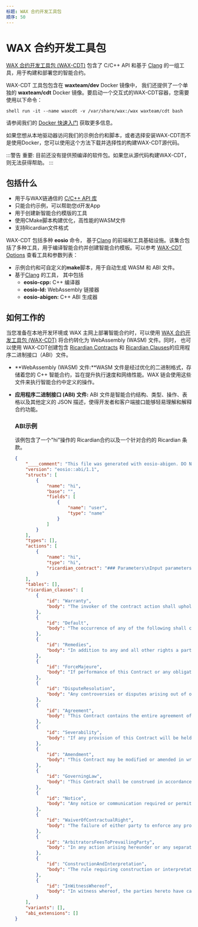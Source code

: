 ```yaml
---
标题: WAX 合约开发工具包
顺序: 50
---
```


# WAX 合约开发工具包

<a href="https://github.com/worldwide-asset-exchange/wax-cdt" target="_blank">WAX 合约开发工具包 (WAX-CDT)</a> 包含了 C/C++ API 和基于 <a href="https://clang.llvm.org/" target="_blank">Clang</a> 的一组工具，用于构建和部署您的智能合约。

WAX-CDT 工具包包含在 **waxteam/dev** Docker 镜像中， 我们还提供了一个单独的 **waxteam/cdt** Docker 镜像。要启动一个交互式的WAX-CDT容器，您需要使用以下命令：

```shell run -it --name waxcdt -v /var/share/wax:/wax waxteam/cdt bash```

请参阅我们的 [Docker 快速入门](/build/dapp-development/docker-setup/) 获取更多信息。

如果您想从本地驱动器访问我们的示例合约和脚本，或者选择安装WAX-CDT而不是使用Docker，您可以使用这个方法下载并选择性的构建WAX-CDT源代码。

:::警告
重要: 目前还没有提供预编译的软件包。如果您从源代码构建WAX-CDT，则无法获得帮助。
:::

## 包括什么

- 用于与WAX链通信的 [C/C++ API 库](/build/api-reference/cdt_api) 
- 只能合约示例，可以帮助您d开发App
- 用于创建新智能合约模版的工具 
- 使用CMake脚本构建优化，高性能的WASM文件
- 支持Ricardian文件格式

WAX-CDT 包括多种 **eosio** 命令， 基于<a href="https://clang.llvm.org/" target="_blank">Clang</a> 的前端和工具基础设施。该集合包括了多种工具，用于编译智能合约并创建智能合约模板。可以参考 [WAX-CDT Options](/build/tools/cdt_选项) 查看工具和参数列表：

-  示例合约和可自定义的**make**脚本，用于自动生成 WASM 和 ABI 文件。 
- 基于<a href="https://clang.llvm.org/" target="_blank">Clang</a> 的工具， 其中包括
  - **eosio-cpp:** C++ 编译器
  - **eosio-ld:** WebAssembly 链接器
  - **eosio-abigen:** C++ ABI 生成器

## 如何工作的

当您准备在本地开发环境或 WAX 主网上部署智能合约时，可以使用 <a href="https://github.com/worldwide-asset-exchange/wax-cdt" target="_blank">WAX 合约开发工具包 (WAX-CDT)</a> 将合约转化为 WebAssembly (WASM) 文件。同时， 也可以使用 WAX-CDT创建包含 [Ricardian Contracts](/build/tools/ricardian_contract) 和 [Ricardian Clauses](/build/tools/ricardian_clause)的应用程序二进制接口（ABI）文件。

- **WebAssembly (WASM) 文件:**WASM 文件是经过优化的二进制格式，存储着您的 C++ 智能合约，旨在提升执行速度和网络性能。WAX 链会使用这些文件来执行智能合约中定义的操作。 

- **应用程序二进制接口 (ABI) 文件:** ABI 文件是智能合约结构、类型、操作、表格以及其他定义的 JSON 描述，使得开发者和客户端接口能够轻易理解和解释合约功能。


    ### ABI示例
    该例包含了一个"hi"操作的 Ricardian合约以及一个针对合约的 Ricardian 条款。

    ```json
    {
        "____comment": "This file was generated with eosio-abigen. DO NOT EDIT Fri Jul 19 13:36:50 2019",
        "version": "eosio::abi/1.1",
        "structs": [
            {
                "name": "hi",
                "base": "",
                "fields": [
                    {
                        "name": "user",
                        "type": "name"
                    }
                ]
            }
        ],
        "types": [],
        "actions": [
            {
                "name": "hi",
                "type": "hi",
                "ricardian_contract": "### Parameters\nInput parameters:\n\n* `user` (string to include in the output)\n\nImplied parameters: \n\n* `account_name` (name of the party invoking and signing the contract)\n\n### Intent\nINTENT. The intention of the author and the invoker of this contract is to print output. It shall have no other effect.\n\n### Term\nTERM. This Contract expires at the conclusion of code execution."
            }
        ],
        "tables": [],
        "ricardian_clauses": [
            {
                "id": "Warranty",
                "body": "The invoker of the contract action shall uphold its Obligations under this Contract in a timely and workmanlike manner, using knowledge and recommendations for performing the services which meet generally acceptable standards set forth by EOS.IO Blockchain Block Producers."
            },
            {
                "id": "Default",
                "body": "The occurrence of any of the following shall constitute a material default under this Contract:"
            },
            {
                "id": "Remedies",
                "body": "In addition to any and all other rights a party may have available according to law, if a party defaults by failing to substantially perform any provision, term or condition of this Contract, the other party may terminate the Contract by providing written notice to the defaulting party. This notice shall describe with sufficient detail the nature of the default. The party receiving such notice shall promptly be removed from being a Block Producer and this Contract shall be automatically terminated."
            },
            {
                "id": "ForceMajeure",
                "body": "If performance of this Contract or any obligation under this Contract is prevented, restricted, or interfered with by causes beyond either party's reasonable control (\"Force Majeure\"), and if the party unable to carry out its obligations gives the other party prompt written notice of such event, then the obligations of the party invoking this provision shall be suspended to the extent necessary by such event. The term Force Majeure shall include, without limitation, acts of God, fire, explosion, vandalism, storm or other similar occurrence, orders or acts of military or civil authority, or by national emergencies, insurrections, riots, or wars, or strikes, lock-outs, work stoppages, or supplier failures. The excused party shall use reasonable efforts under the circumstances to avoid or remove such causes of non-performance and shall proceed to perform with reasonable dispatch whenever such causes are removed or ceased. An act or omission shall be deemed within the reasonable control of a party if committed, omitted, or caused by such party, or its employees, officers, agents, or affiliates."
            },
            {
                "id": "DisputeResolution",
                "body": "Any controversies or disputes arising out of or relating to this Contract will be resolved by binding arbitration under the default rules set forth by the EOS.IO Blockchain. The arbitrator's award will be final, and judgment may be entered upon it by any court having proper jurisdiction."
            },
            {
                "id": "Agreement",
                "body": "This Contract contains the entire agreement of the parties, and there are no other promises or conditions in any other agreement whether oral or written concerning the subject matter of this Contract. This Contract supersedes any prior written or oral agreements between the parties."
            },
            {
                "id": "Severability",
                "body": "If any provision of this Contract will be held to be invalid or unenforceable for any reason, the remaining provisions will continue to be valid and enforceable. If a court finds that any provision of this Contract is invalid or unenforceable, but that by limiting such provision it would become valid and enforceable, then such provision will be deemed to be written, construed, and enforced as so limited."
            },
            {
                "id": "Amendment",
                "body": "This Contract may be modified or amended in writing by mutual agreement between the parties, if the writing is signed by the party obligated under the amendment."
            },
            {
                "id": "GoverningLaw",
                "body": "This Contract shall be construed in accordance with the Maxims of Equity."
            },
            {
                "id": "Notice",
                "body": "Any notice or communication required or permitted under this Contract shall be sufficiently given if delivered to a verifiable email address or to such other email address as one party may have publicly furnished in writing, or published on a broadcast contract provided by this blockchain for purposes of providing notices of this type."
            },
            {
                "id": "WaiverOfContractualRight",
                "body": "The failure of either party to enforce any provision of this Contract shall not be construed as a waiver or limitation of that party's right to subsequently enforce and compel strict compliance with every provision of this Contract."
            },
            {
                "id": "ArbitratorsFeesToPrevailingParty",
                "body": "In any action arising hereunder or any separate action pertaining to the validity of this Agreement, both sides shall pay half the initial cost of arbitration, and the prevailing party shall be awarded reasonable arbitrator's fees and costs."
            },
            {
                "id": "ConstructionAndInterpretation",
                "body": "The rule requiring construction or interpretation against the drafter is waived. The document shall be deemed as if it were drafted by both parties in a mutual effort."
            },
            {
                "id": "InWitnessWhereof",
                "body": "In witness whereof, the parties hereto have caused this Agreement to be executed by themselves or their duly authorized representatives as of the date of execution, and authorized as proven by the cryptographic signature on the transaction that invokes this contract."
            }
        ],
        "variants": [],
        "abi_extensions": []
    }
    ```



<!--A Ricardian Contract is a cryptographically signed and verified digital document that lists your smart contracts actions, intentions, terms, and conditions. Like any standard legal document, it provides a digital agreement between two parties (e.g., you and your customer), and your smart contract is the execution of this agreement.-->
